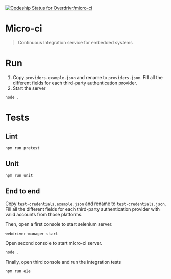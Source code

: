 [ ![Codeship Status for Overdrivr/micro-ci](https://codeship.com/projects/48e15dc0-0f71-0134-8b30-3a660a5bed18/status?branch=master)](https://codeship.com/projects/156640)
# Micro-ci
> Continuous Integration service for embedded systems


# Run
1. Copy `providers.example.json` and rename to `providers.json`.
Fill all the different fields for each third-party authentication provider.
2. Start the server

```
node .
```

# Tests
## Lint

```
npm run pretest
```

## Unit

```
npm run unit
```

## End to end
Copy `test-credentials.example.json` and rename to `test-credentials.json`.
Fill all the different fields for each third-party authentication provider with
valid accounts from those platforms.

Then, open a first console to start selenium server.
```
webdriver-manager start
```
Open second console to start micro-ci server.
```
node .
```
Finally, open third console and run the integration tests
```
npm run e2e
```

